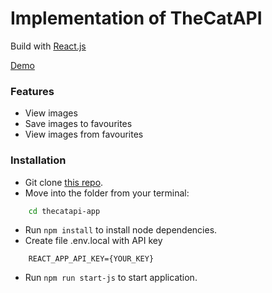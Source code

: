 # Implementation of TheCatAPI
Build with [React.js](https://reactjs.org)

[Demo](https://thecatapi-app.herokuapp.com/images)

### Features
* View images
* Save images to favourites
* View images from favourites

### Installation
* Git clone [this repo](https://github.com/yury-herlovich/thecatapi-app).
* Move into the folder from your terminal:
```sh
    cd thecatapi-app
```
* Run `npm install` to install node dependencies.
* Create file .env.local with API key
```
    REACT_APP_API_KEY={YOUR_KEY}
```
* Run `npm run start-js` to start application.